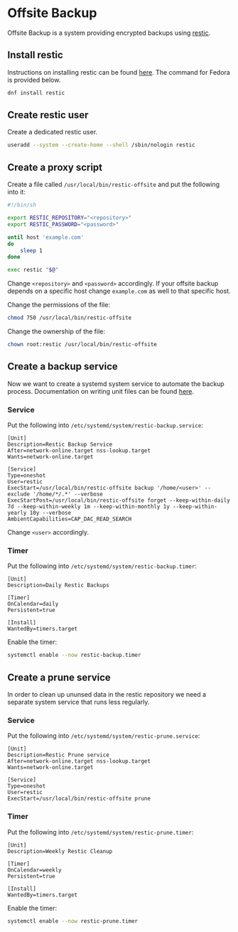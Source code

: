 # Offsite Backup
Offsite Backup is a system providing
encrypted backups using [restic](https://restic.net/).

## Install restic
Instructions on installing restic can be found
[here](https://restic.readthedocs.io/en/stable/020_installation.html).
The command for Fedora is provided below.
```sh
dnf install restic
```

## Create restic user
Create a dedicated restic user.
```sh
useradd --system --create-home --shell /sbin/nologin restic
```

## Create a proxy script
Create a file called `/usr/local/bin/restic-offsite` and 
put the following into it:
```sh
#!/bin/sh

export RESTIC_REPOSITORY="<repository>"
export RESTIC_PASSWORD="<password>"

until host 'example.com'
do
    sleep 1
done

exec restic "$@"
```
Change `<repository>` and `<password>` accordingly.
If your offsite backup depends on a specific host
change `example.com` as well to that specific host.

Change the permissions of the file:
```sh
chmod 750 /usr/local/bin/restic-offsite
```

Change the ownership of the file:
```sh
chown root:restic /usr/local/bin/restic-offsite
```

## Create a backup service
Now we want to create a systemd system service
to automate the backup process. Documentation
on writing unit files can be found
[here](https://wiki.archlinux.org/title/Systemd#Writing_unit_files).

### Service
Put the following into `/etc/systemd/system/restic-backup.service`:
```
[Unit]
Description=Restic Backup Service
After=network-online.target nss-lookup.target
Wants=network-online.target

[Service]
Type=oneshot
User=restic
ExecStart=/usr/local/bin/restic-offsite backup '/home/<user>' --exclude '/home/*/.*' --verbose
ExecStartPost=/usr/local/bin/restic-offsite forget --keep-within-daily 7d --keep-within-weekly 1m --keep-within-monthly 1y --keep-within-yearly 10y --verbose
AmbientCapabilities=CAP_DAC_READ_SEARCH
```
Change `<user>` accordingly.

### Timer
Put the following into `/etc/systemd/system/restic-backup.timer`:
```
[Unit]
Description=Daily Restic Backups

[Timer]
OnCalendar=daily
Persistent=true

[Install]
WantedBy=timers.target
```

Enable the timer:
```sh
systemctl enable --now restic-backup.timer
```

## Create a prune service
In order to clean up ununsed data in the restic repository
we need a separate system service that runs less regularly.

### Service
Put the following into `/etc/systemd/system/restic-prune.service`:
```
[Unit]
Description=Restic Prune service
After=network-online.target nss-lookup.target
Wants=network-online.target

[Service]
Type=oneshot
User=restic
ExecStart=/usr/local/bin/restic-offsite prune
```

### Timer
Put the following into `/etc/systemd/system/restic-prune.timer`:
```
[Unit]
Description=Weekly Restic Cleanup

[Timer]
OnCalendar=weekly
Persistent=true

[Install]
WantedBy=timers.target
```

Enable the timer:
```sh
systemctl enable --now restic-prune.timer
```
